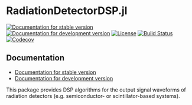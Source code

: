 # RadiationDetectorDSP.jl

[![Documentation for stable version](https://img.shields.io/badge/docs-stable-blue.svg)](https://JuliaPhysics.github.io/RadiationDetectorDSP.jl/stable)
[![Documentation for development version](https://img.shields.io/badge/docs-dev-blue.svg)](https://JuliaPhysics.github.io/RadiationDetectorDSP.jl/dev)
[![License](http://img.shields.io/badge/license-MIT-brightgreen.svg?style=flat)](LICENSE.md)
[![Build Status](https://github.com/JuliaPhysics/RadiationDetectorDSP.jl/workflows/CI/badge.svg)](https://github.com/JuliaPhysics/RadiationDetectorDSP.jl/actions?query=workflow%3ACI)
[![Codecov](https://codecov.io/gh/JuliaPhysics/RadiationDetectorDSP.jl/branch/main/graph/badge.svg)](https://codecov.io/gh/JuliaPhysics/RadiationDetectorDSP.jl)


## Documentation

* [Documentation for stable version](https://JuliaPhysics.github.io/RadiationDetectorDSP.jl/stable)
* [Documentation for development version](https://JuliaPhysics.github.io/RadiationDetectorDSP.jl/dev)

This package provides DSP algorithms for the output signal waveforms of radiation detectors (e.g. semiconductor- or scintillator-based systems).
